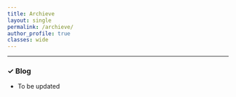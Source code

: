 ```yaml
---
title: Archieve
layout: single
permalink: /archieve/
author_profile: true
classes: wide
---
```


--------------------
<h3> &#10003; Blog </h3>
<ul>
  <li> To be updated </li>
</ul>

